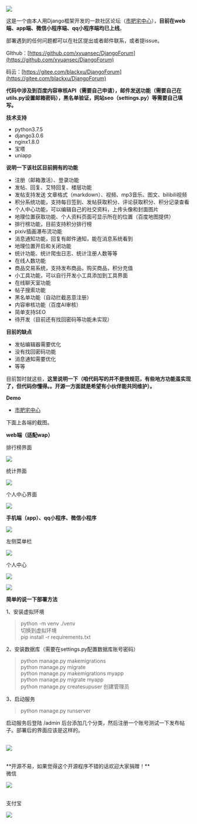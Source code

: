 ![](https://pic.4nmb.com/images/2021/03/10/QQ20210311094441.png)

这是一个由本人用Django框架开发的一款社区论坛（[市肥宅中心](https://www.4nmb.com)），**目前在web端、app端、微信小程序端、qq小程序端均已上线**。

部署遇到的任何问题都可以在社区提出或者邮件联系，或者提issue。

GIthub：[https://github.com/xyuansec/DjangoForum](https://github.com/xyuansec/DjangoForum)

码云：[https://gitee.com/blackxu/DjangoForum](https://gitee.com/blackxu/DjangoForum)

**代码中涉及到百度内容审核API（需要自己申请），邮件发送功能（需要自己在utils.py设置邮箱密码），黑名单验证，网站seo（settings.py）等需要自己填写。**

**技术支持**

*   python3.7.5
*   django3.0.6
*   nginx1.8.0
*   宝塔
*   uniapp

**说明一下该社区目前拥有的功能**

*   注册（邮箱激活）、登录功能
*   发帖、回复、艾特回复、楼层功能
*   发帖支持发送 文章格式（markdown）、视频、mp3音乐、图文、bilibili视频
*   积分系统功能，支持每日签到、发帖获取积分、评论获取积分、积分记录查看
*   个人中心功能，可以编辑自己的社交资料，上传头像和封面图片
*   地理位置获取功能、个人资料页面可显示所在的位置（百度地图提供）
*   排行榜功能，目前支持积分排行榜
*   pixiv插画瀑布流功能
*   消息通知功能，回复有邮件通知，能在消息系统看到
*   地理位置开启和关闭功能
*   统计功能、统计爬虫日志、统计注册人数等等
*   在线人数功能
*   商品交易系统，支持发布商品，购买商品，积分充值
*   小工具功能，可以自行开发小工具添加到工具界面
*   在线聊天室功能
*   帖子搜索功能
*   黑名单功能（自动拦截恶意注册）
*   内容审核功能（百度AI审核）
*   简单支持SEO
*   待开发（目前还有找回密码等功能未实现）

**目前的缺点**

*   发帖编辑器需要优化
*   没有找回密码功能
*   消息通知需要优化
*   等等

目前暂时就这些，**这里说明一下（咱代码写的并不是很规范，有些地方功能虽实现了，但代码你懂得。。开源一方面就是希望有小伙伴能共同维护）。**

**Demo**

*   [市肥宅中心](https://www.4nmb.com)

下面上各端的截图。

**web端（适配wap）**

排行榜界面

![](https://pic.4nmb.com/images/2021/03/10/QQ20210311095456.png)

统计界面

![](https://pic.4nmb.com/images/2021/03/10/QQ20210311095537.png)

个人中心界面

![](https://pic.4nmb.com/images/2021/03/10/QQ20210311095702.png)

**手机端（app）、qq小程序、微信小程序**

![](https://pic.4nmb.com/images/2021/03/10/Screenshot_2021-03-11-09-58-50-902_uni.UNIFBE7FCE.jpg)

左侧菜单栏

![](https://pic.4nmb.com/images/2021/03/10/Screenshot_2021-03-11-09-59-49-623_uni.UNIFBE7FCE.jpg)

个人中心

![](https://pic.4nmb.com/images/2021/03/10/Screenshot_2021-03-11-09-59-54-068_uni.UNIFBE7FCE.jpg)

![](https://pic.4nmb.com/images/2021/03/10/Screenshot_2021-03-11-09-59-58-116_uni.UNIFBE7FCE.jpg)

**简单的说一下部署方法**

<div>1、安装虚拟环境</div>

> <div>python -m venv ./venv</div>
> 
> <div>切换到虚拟环境</div>
> 
> <div>pip install -r&nbsp;requirements.txt</div>

<div>2、安装数据库（需要在settings.py配置数据库账号密码）</div>

> <div>python manage.py makemigrations</div>
> 
> <div>python manage.py migrate</div>
> 
> <div>python manage.py makemigrations myapp</div>
> 
> <div>python manage.py migrate myapp</div>
> 
> <div>python manage.py createsupuser 创建管理员</div>

<div>3、启动服务</div>

> <div>python manage.py runserver</div>

<div>启动服务后登陆 /admin 后台添加几个分类，然后注册一个账号测试一下发布帖子。部署后的界面应该是这样的。</div>

<div>&nbsp;</div>

![](https://pic.4nmb.com/images/2021/03/10/QQ20210311105436.png)

<div>&nbsp;</div>

<div>**开源不易，如果觉得这个开源程序不错的话欢迎大家捐赠！**</div>

<div>微信</div>

![](https://cdn.jsdelivr.net/gh/xyuansec/4nmb_com@master/static/images/wx.png)

<div>&nbsp;</div>

<div>支付宝</div>

![](https://cdn.jsdelivr.net/gh/xyuansec/4nmb_com@master/static/images/zfb.jpg)
